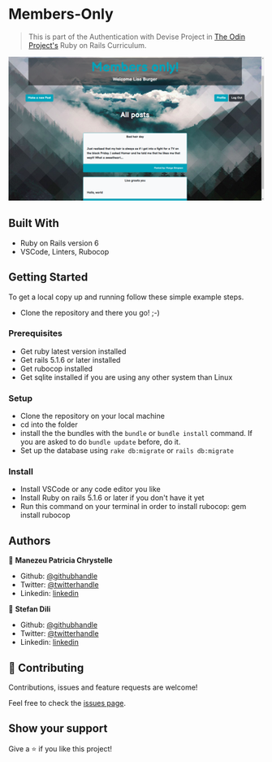# Members-Only

> This is part of the Authentication with Devise Project in [The Odin Project's](https://www.theodinproject.com) Ruby on Rails Curriculum.

![screenshot](./app_screenshot.png)

## Built With

- Ruby on Rails version 6
- VSCode, Linters, Rubocop


## Getting Started

To get a local copy up and running follow these simple example steps.

- Clone the repository and there you go! ;-)

### Prerequisites

- Get ruby latest version installed
- Get rails 5.1.6 or later installed
- Get rubocop installed
- Get sqlite installed if you are using any other system than Linux

### Setup

- Clone the repository on your local machine
- cd into the folder
- install the the bundles with the `bundle` or `bundle install` command. If you are asked to do `bundle update` before, do it.
- Set up the database using `rake db:migrate` or `rails db:migrate`

### Install

- Install VSCode or any code editor you like
- Install Ruby on rails 5.1.6 or later if you don't have it yet
- Run this command on your terminal in order to install rubocop: gem install rubocop 


## Authors

👤 **Manezeu Patricia Chrystelle**

- Github: [@githubhandle](https://github.com/patriciachrysy)
- Twitter: [@twitterhandle](https://twitter.com/ManezeuP)
- Linkedin: [linkedin](https://www.linkedin.com/in/manezeu-patricia-chrystelle-095072118/)

👤 **Stefan Dili**

- Github: [@githubhandle](https://github.com/dili021)
- Twitter: [@twitterhandle](https://twitter.com/DiliStefan)
- Linkedin: [linkedin](https://www.linkedin.com/in/stefan-dili/)

## 🤝 Contributing

Contributions, issues and feature requests are welcome!

Feel free to check the [issues page](https://github.com/patriciachrysy/micro-reddit/issues).

## Show your support

Give a ⭐️ if you like this project!

